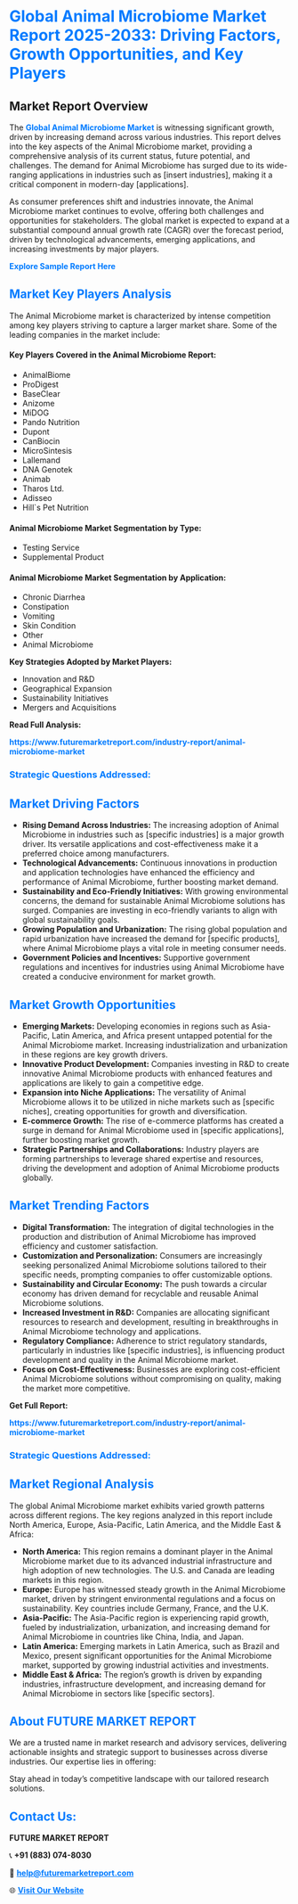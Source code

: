 <h1 style="color: #007BFF;">Global Animal Microbiome Market Report 2025-2033: Driving Factors, Growth Opportunities, and Key Players</h1>

<section id="overview">
<h2>Market Report Overview</h2>
<p>The <a href="https://www.futuremarketreport.com/industry-report/animal-microbiome-market" style="color: #007BFF; text-decoration: none;"><strong>Global Animal Microbiome Market</strong></a> is witnessing significant growth, driven by increasing demand across various industries. This report delves into the key aspects of the Animal Microbiome market, providing a comprehensive analysis of its current status, future potential, and challenges. The demand for Animal Microbiome has surged due to its wide-ranging applications in industries such as [insert industries], making it a critical component in modern-day [applications].</p>
<p>As consumer preferences shift and industries innovate, the Animal Microbiome market continues to evolve, offering both challenges and opportunities for stakeholders. The global market is expected to expand at a substantial compound annual growth rate (CAGR) over the forecast period, driven by technological advancements, emerging applications, and increasing investments by major players.</p>
</section>

<section id="overview">
<p><a href="https://www.futuremarketreport.com/request-sample/reportId=127020" style="color: #007BFF; text-decoration: none;"><strong>Explore Sample Report Here</strong></a></p>
</section>

<section id="key-players">
<h2 style="color: #007BFF;">Market Key Players Analysis</h2>
<p>The Animal Microbiome market is characterized by intense competition among key players striving to capture a larger market share. Some of the leading companies in the market include:</p>
<h4>Key Players Covered in the Animal Microbiome Report:</h4>
<ul><li>AnimalBiome</li><li>ProDigest</li><li>BaseClear</li><li>Anizome</li><li>MiDOG</li><li>Pando Nutrition</li><li>Dupont</li><li>CanBiocin</li><li>MicroSintesis</li><li>Lallemand</li><li>DNA Genotek</li><li>Animab</li><li>Tharos Ltd.</li><li>Adisseo</li><li>Hill`s Pet Nutrition</li></ul>
<h4>Animal Microbiome Market Segmentation by Type:</h4>
<ul><li>Testing Service</li><li>Supplemental Product</li></ul>

<h4>Animal Microbiome Market Segmentation by Application:</h4>
<ul><li>Chronic Diarrhea</li><li>Constipation</li><li>Vomiting</li><li>Skin Condition</li><li>Other</li><li>Animal Microbiome</li></ul>
<p><strong>Key Strategies Adopted by Market Players:</strong></p>
<ul>
<li>Innovation and R&D</li>
<li>Geographical Expansion</li>
<li>Sustainability Initiatives</li>
<li>Mergers and Acquisitions</li>
</ul>
</section>

<section>
<p><strong>Read Full Analysis: </strong></p><a href="https://www.futuremarketreport.com/industry-report/animal-microbiome-market" style="color: #007BFF; text-decoration: none;"><strong>https://www.futuremarketreport.com/industry-report/animal-microbiome-market</strong></a>
<h3 style="color: #007BFF;">Strategic Questions Addressed:</h3>
</section>

<section id="driving-factors">
<h2 style="color: #007BFF;">Market Driving Factors</h2>
<ul>
<li><strong>Rising Demand Across Industries:</strong> The increasing adoption of Animal Microbiome in industries such as [specific industries] is a major growth driver. Its versatile applications and cost-effectiveness make it a preferred choice among manufacturers.</li>
<li><strong>Technological Advancements:</strong> Continuous innovations in production and application technologies have enhanced the efficiency and performance of Animal Microbiome, further boosting market demand.</li>
<li><strong>Sustainability and Eco-Friendly Initiatives:</strong> With growing environmental concerns, the demand for sustainable Animal Microbiome solutions has surged. Companies are investing in eco-friendly variants to align with global sustainability goals.</li>
<li><strong>Growing Population and Urbanization:</strong> The rising global population and rapid urbanization have increased the demand for [specific products], where Animal Microbiome plays a vital role in meeting consumer needs.</li>
<li><strong>Government Policies and Incentives:</strong> Supportive government regulations and incentives for industries using Animal Microbiome have created a conducive environment for market growth.</li>
</ul>
</section>

<section id="growth-opportunities">
<h2 style="color: #007BFF;">Market Growth Opportunities</h2>
<ul>
<li><strong>Emerging Markets:</strong> Developing economies in regions such as Asia-Pacific, Latin America, and Africa present untapped potential for the Animal Microbiome market. Increasing industrialization and urbanization in these regions are key growth drivers.</li>
<li><strong>Innovative Product Development:</strong> Companies investing in R&D to create innovative Animal Microbiome products with enhanced features and applications are likely to gain a competitive edge.</li>
<li><strong>Expansion into Niche Applications:</strong> The versatility of Animal Microbiome allows it to be utilized in niche markets such as [specific niches], creating opportunities for growth and diversification.</li>
<li><strong>E-commerce Growth:</strong> The rise of e-commerce platforms has created a surge in demand for Animal Microbiome used in [specific applications], further boosting market growth.</li>
<li><strong>Strategic Partnerships and Collaborations:</strong> Industry players are forming partnerships to leverage shared expertise and resources, driving the development and adoption of Animal Microbiome products globally.</li>
</ul>
</section>

<section id="trending-factors">
<h2 style="color: #007BFF;">Market Trending Factors</h2>
<ul>
<li><strong>Digital Transformation:</strong> The integration of digital technologies in the production and distribution of Animal Microbiome has improved efficiency and customer satisfaction.</li>
<li><strong>Customization and Personalization:</strong> Consumers are increasingly seeking personalized Animal Microbiome solutions tailored to their specific needs, prompting companies to offer customizable options.</li>
<li><strong>Sustainability and Circular Economy:</strong> The push towards a circular economy has driven demand for recyclable and reusable Animal Microbiome solutions.</li>
<li><strong>Increased Investment in R&D:</strong> Companies are allocating significant resources to research and development, resulting in breakthroughs in Animal Microbiome technology and applications.</li>
<li><strong>Regulatory Compliance:</strong> Adherence to strict regulatory standards, particularly in industries like [specific industries], is influencing product development and quality in the Animal Microbiome market.</li>
<li><strong>Focus on Cost-Effectiveness:</strong> Businesses are exploring cost-efficient Animal Microbiome solutions without compromising on quality, making the market more competitive.</li>
</ul>
</section>

<section>
<p><strong>Get Full Report: </strong></p><a href="https://www.futuremarketreport.com/industry-report/animal-microbiome-market" style="color: #007BFF; text-decoration: none;"><strong>https://www.futuremarketreport.com/industry-report/animal-microbiome-market</strong></a>
<h3 style="color: #007BFF;">Strategic Questions Addressed:</h3>
</section>


<section id="regional-analysis">
<h2 style="color: #007BFF;">Market Regional Analysis</h2>
<p>The global Animal Microbiome market exhibits varied growth patterns across different regions. The key regions analyzed in this report include North America, Europe, Asia-Pacific, Latin America, and the Middle East & Africa:</p>
<ul>
<li><strong>North America:</strong> This region remains a dominant player in the Animal Microbiome market due to its advanced industrial infrastructure and high adoption of new technologies. The U.S. and Canada are leading markets in this region.</li>
<li><strong>Europe:</strong> Europe has witnessed steady growth in the Animal Microbiome market, driven by stringent environmental regulations and a focus on sustainability. Key countries include Germany, France, and the U.K.</li>
<li><strong>Asia-Pacific:</strong> The Asia-Pacific region is experiencing rapid growth, fueled by industrialization, urbanization, and increasing demand for Animal Microbiome in countries like China, India, and Japan.</li>
<li><strong>Latin America:</strong> Emerging markets in Latin America, such as Brazil and Mexico, present significant opportunities for the Animal Microbiome market, supported by growing industrial activities and investments.</li>
<li><strong>Middle East & Africa:</strong> The region’s growth is driven by expanding industries, infrastructure development, and increasing demand for Animal Microbiome in sectors like [specific sectors].</li>
</ul>
</section>

<footer>
<h2 style="color: #007BFF;">About FUTURE MARKET REPORT</h2>
<p>We are a trusted name in market research and advisory services, delivering actionable insights and strategic support to businesses across diverse industries. Our expertise lies in offering:</p>

<p>Stay ahead in today’s competitive landscape with our tailored research solutions.</p>

<h2 style="color: #007BFF;">Contact Us:</h2>
<p><strong>FUTURE MARKET REPORT</strong></p>
<p>📞 <strong>+91 (883) 074-8030</strong></p>
<p>📧 <strong><a href="mailto:help@futuremarketreport.com" style="color: #007BFF;">help@futuremarketreport.com</a></strong></p>
<p>🌐 <strong><a href="https://www.futuremarketreport.com/" style="color: #007BFF;">Visit Our Website</a></strong></p>
</footer>
